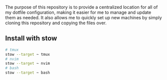 The purpose of this repository is to provide a centralized location for all of my dotfile configuration, making it easier for me to manage and update them as needed. It also allows me to quickly set up new machines by simply cloning this repository and copying the files over.

## Install with stow

```bash
# tmux
stow --target ~ tmux
# nvim
stow --target ~ nvim
# bash
stow --target ~ bash
```
